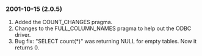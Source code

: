 ### 2001\-10\-15 (2\.0\.5\)

1. Added the COUNT\_CHANGES pragma.
2. Changes to the FULL\_COLUMN\_NAMES pragma to help out the ODBC driver.
3. Bug fix: "SELECT count(\*)" was returning NULL for empty tables.
 Now it returns 0\.




